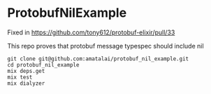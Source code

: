 # ProtobufNilExample
Fixed in https://github.com/tony612/protobuf-elixir/pull/33

This repo proves that protobuf message typespec should include nil

```
git clone git@github.com:amatalai/protobuf_nil_example.git
cd protobuf_nil_example
mix deps.get
mix test
mix dialyzer
```
